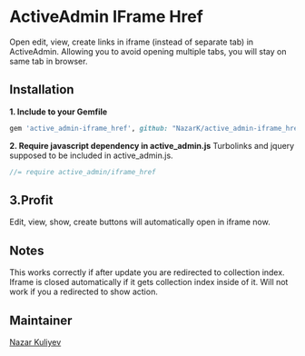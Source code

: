 # ActiveAdmin IFrame Href
Open edit, view, create links in iframe (instead of separate tab) in ActiveAdmin. Allowing you to avoid opening multiple tabs, you will stay on same tab in browser.


## Installation
**1. Include to your Gemfile**
```ruby
gem 'active_admin-iframe_href', github: "NazarK/active_admin-iframe_href"
```

**2. Require javascript dependency in active_admin.js**
Turbolinks and jquery supposed to be included in active_admin.js.

```javascript
//= require active_admin/iframe_href
```

## 3.Profit

Edit, view, show, create buttons will automatically open in iframe now.

## Notes
This works correctly if after update you are redirected to collection index. Iframe is closed automatically if it gets collection index inside of it. Will not work if you a redirected to show action.



## Maintainer
[Nazar Kuliyev](https://github.com/NazarK)
